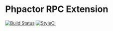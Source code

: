 Phpactor RPC Extension
==================

[![Build Status](https://travis-ci.org/phpactor/rpc-extension.svg?branch=master)](https://travis-ci.org/phpactor/rpc-extension)
[![StyleCI](https://styleci.io/repos/<repo-id>/shield)](https://styleci.io/repos/<repo-id>)
